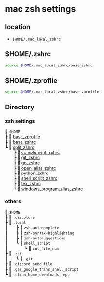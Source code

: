 # mac zsh settings
## location
- `$HOME/.mac_local_zshrc`

## $HOME/.zshrc
~~~zsh
source $HOME/.mac_local_zshrc/base_zshrc
~~~

## $HOME/.zproflie
~~~zsh
source $HOME/.mac_local_zshrc/base_zprofile
~~~

## Directory
### zsh settings
:file_folder: `$HOME`<br>
┣ :book: [base_zprofile](./base_zshrc)<br>
┣ :book: [base_zshrc](./base_zshrc)<br>
┗ :file_folder: [split_zshrc](./split_zshrc)<br>
&emsp;&emsp;┣ :book: [complement_zshrc](./split_zshrc/complement_zshrc)<br>
&emsp;&emsp;┣ :book: [git_zshrc](./split_zshrc/git_zshrc)<br>
&emsp;&emsp;┣ :book: [go_zshrc](./split_zshrc/go_zshrc)<br>
&emsp;&emsp;┣ :book: [open_alias_zshrc](./split_zshrc/open_alias_zshrc)<br>
&emsp;&emsp;┣ :book: [python_zshrc](./split_zshrc/python_zshrc)<br>
&emsp;&emsp;┣ :book: [shell_script_zshrc](./split_zshrc/shell_script_zshrc)<br>
&emsp;&emsp;┣ :book: [tex_zshrc](./split_zshrc/tex_zshrc) <br>
&emsp;&emsp;┗ :book: [windows_program_alias_zshrc](./split_zshrc/windows_program_alias_zshrc)<br>

### others
:file_folder: `$HOME`<br>
┣ :book: `.dircolors`<br>
┣ :file_folder: `.local`<br>
┃&emsp;&emsp;┣ :file_folder: `zsh-autocomplete`<br>
┃&emsp;&emsp;┣ :file_folder: `zsh-syntax-highlighting`<br>
┃&emsp;&emsp;┣ :file_folder: `zsh-autosuggestions`<br>
┃&emsp;&emsp;┗ :file_folder: `shell_script`<br>
┃&emsp;&emsp;&emsp;&emsp;┗ :file_folder: `cnt_file_num`<br>
┣ :file_folder: `.zsh`<br>
┃&emsp;&emsp;┗ :file_folder: `.git`<br>
┣ :file_folder: `.discord_send_file`<br>
┣ :file_folder: `.gas_google_trans_shell_script`<br>
┗ :file_folder: `.clean_home_downloads_repo`<br>

